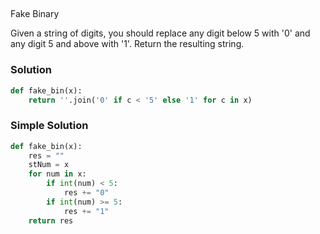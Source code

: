 ## 
Fake Binary

Given a string of digits, you should replace any digit below 5 with '0' and any digit 5 and above with '1'. 
Return the resulting string.

### Solution
```python
def fake_bin(x):
    return ''.join('0' if c < '5' else '1' for c in x)
```

### Simple Solution
```python
def fake_bin(x):
    res = ""
    stNum = x
    for num in x:
        if int(num) < 5:
            res += "0"
        if int(num) >= 5:
            res += "1"
    return res
```